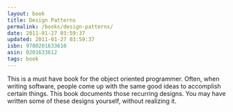 ```yaml
---
layout: book
title: Design Patterns
permalink: /books/design-patterns/
date: 2011-01-27 03:59:37
updated: 2011-01-27 03:59:37
isbn: 9780201633610
asin: 0201633612
tags: book
---
```

This is a must have book for the object oriented programmer. Often, when
writing software, people come up with the same good ideas to accomplish certain
things. This book documents those recurring designs. You may have written some
of these designs yourself, without realizing it.
